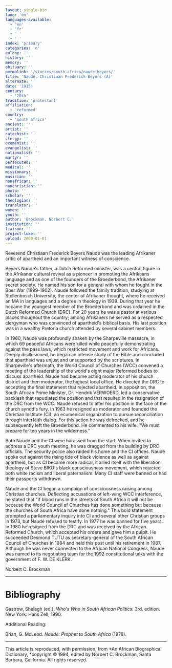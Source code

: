 ```yaml
---
layout: single-bio
lang: 'en'
languages-available:
  - 'en'
  - 'fr'
  - ' '
  - ' '
index: 'primary'
categories: 'n'
eulogy: ''
history: ''
memory: ''
obituary: ''
permalink: '/stories/south-africa/naude-beyers/'
title: 'Naudé, Christiaan Frederick Beyers (A)'
alternate: ''
date: '1915'
century:
  - '20th'
tradition: 'protestant'
affiliation:
  - 'reformed'
country:
  - 'south africa'
ancient: ''
artist: ''
catechist: ''
clergy: ''
ecumenist: ''
evangelist: ''
nationalist: ''
martyr: ''
persecuted: ''
medical: ''
missionary: ''
musician: ''
nonafrican: ''
nonchristian: ''
photo: ''
scholar: ''
theologian: ''
translator: ''
women: ''
youth: ''
author: 'Brockman, Norbert C.'
institution: ''
liaison: ''
project-luke: ''
upload: 2000-01-01
---
```



Reverend Christiaan Frederick Beyers Naud&eacute; was the leading Afrikaner critic of apartheid and an important witness of conscience.

Beyers Naud&eacute;'s father, a Dutch Reformed minister, was a central figure in the Afrikaner cultural revival as a pioneer in promoting the Afrikaans language and as one of the founders of the Broederbond, the Afrikaner secret society. He named his son for a general with whom he fought in the Boer War (1899-1902). Naud&eacute; followed the family tradition, studying at Stellenbosch University, the center of Afrikaner thought, where he received an MA in languages and a degree in theology in 1939. During that year he became the youngest member of the Broederbond and was ordained in the Dutch Reformed Church (DRC). For 20 years he was a pastor at various places thoughout the country; among Afrikaners he served as a respected clergyman who was convinced of apartheid's biblical basis. His last position was in a wealthy Pretoria church attended by several cabinet members.

In 1960, Naud&eacute; was profoundly shaken by the Sharpeville massacre, in which 69 peaceful Africans were killed while peacefully demonstrating against the pass laws, which restricted movement and work for Africans. Deeply disillusioned, he began an intense study of the Bible and concluded that apartheid was unjust and unsupported by the scriptures. In Sharpeville's aftermath, the World Council of Churches (WCC) convened a meeting of the leadership of the world's eight major Reformed bodies to discuss apartheid. Naud&eacute; had become acting moderator of his church district and then moderator, the highest local office. He directed the DRC to accepting the final statement that rejected apartheid. In opposition, the South African Prime Minister, Dr. Hendrik VERWOERD, led a conservative backlash that repudiated the position and that resulted in the resignation of the DRC from the WCC. Naud&eacute; refused to alter his position in the face of the church synod's fury. In 1963 he resigned as moderator and founded the Christian Institute (CI), an ecumenical organization to pursue reconciliation through interfaith dialog. For this action he was defrocked, and he subsequently left the Broederbond. He commented to his wife. "We must prepare for ten years in the wilderness."

Both Naud&eacute; and the CI were harassed from the start. When invited to address a DRC youth meeting, he was dragged from the building by DRC officials. The security police also raided his home and the CI offices. Naud&eacute; spoke out against the rising tide of black violence as well as against apartheid, but as CI became more radical, it allied itself with the liberation theology of Steve BIKO's black consciousness movement, which rejected both white racism and liberal paternalism. Many CI staff were banned or had their passports withdrawn.

Naud&eacute; and the CI began a campaign of consciousness raising among Christian churches. Deflecting accusations of left-wing WCC interference, he stated that "if blood runs in the streets of South Africa it will not be because the World Council of Churches has done something but because the churches of South Africa have done nothing." This bold statement prompted a parliamentary inquiry into CI and several other Christian groups in 1973, but Naud&eacute; refused to testify. In 1977 he was banned for five years. In 1980 he resigned from the DRC and was received by the African Reformed Church, which accepted his orders and gave him a pulpit. He succeeded Desmond TUTU as secretary-general of the South African Council of Churches in 1984 and held this post until his retirement in 1987. Although he was never connected to the African National Congress, Naud&eacute; was named to its negotiating team for the 1992 constitutional talks with the government of F. W. DE KLERK.

Norbert C. Brockman

---

# Bibliography

Gastrow, Shelagh (ed.).  *Who's Who in South African Politics.*  3rd. edition.  New York: Hans Zell, 1990.

Additional Reading:

Brian, G. McLeod. *Naud&eacute;: Prophet to South Africa* (1978).

---

This article is reproduced, with permission, from *An African Biographical Dictionary, *copyright &copy; 1994, edited by Norbert C. Brockman, Santa Barbara, California. All rights reserved.